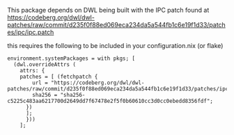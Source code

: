 This package depends on DWL being built with the IPC patch found at https://codeberg.org/dwl/dwl-patches/raw/commit/d235f0f88ed069eca234da5a544fb1c6e19f1d33/patches/ipc/ipc.patch

this requires the following to be included in your configuration.nix (or flake)

```
environment.systemPackages = with pkgs; [
  (dwl.overrideAttrs (
    attrs: {
    patches = [ (fetchpatch {
        url = "https://codeberg.org/dwl/dwl-patches/raw/commit/d235f0f88ed069eca234da5a544fb1c6e19f1d33/patches/ipc/ipc.patch";
        sha256 = "sha256-c5225c483aa6217700d2649dd7f67478e2f5f0b60610cc3d0cc0ebedd8356fdf";
      })
      ];
      }))
    ];
```
